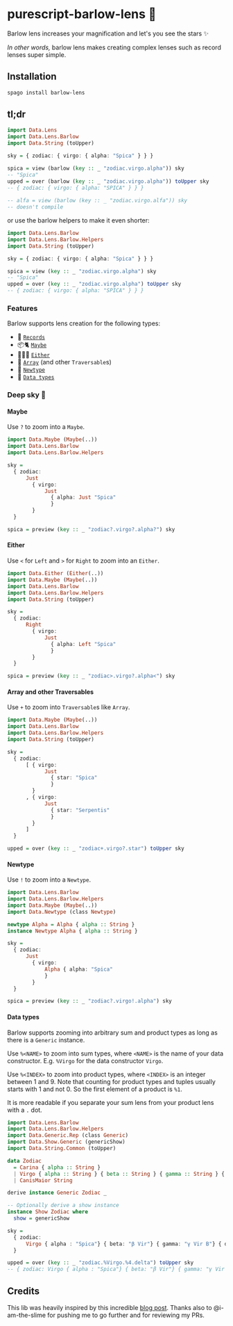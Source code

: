 # purescript-barlow-lens 🔭

Barlow lens increases your magnification and let's you see the stars ✨

*In other words,* barlow lens makes creating complex lenses such as record lenses super simple.

## Installation

```bash
spago install barlow-lens
```

## tl;dr 

```purescript
import Data.Lens 
import Data.Lens.Barlow
import Data.String (toUpper)

sky = { zodiac: { virgo: { alpha: "Spica" } } }

spica = view (barlow (key :: _ "zodiac.virgo.alpha")) sky
-- "Spica"
upped = over (barlow (key :: _ "zodiac.virgo.alpha")) toUpper sky
-- { zodiac: { virgo: { alpha: "SPICA" } } }
    
-- alfa = view (barlow (key :: _ "zodiac.virgo.alfa")) sky 
-- doesn't compile
```

or use the barlow helpers to make it even shorter:

```purescript
import Data.Lens.Barlow
import Data.Lens.Barlow.Helpers
import Data.String (toUpper)

sky = { zodiac: { virgo: { alpha: "Spica" } } }

spica = view (key :: _ "zodiac.virgo.alpha") sky
-- "Spica"
upped = over (key :: _ "zodiac.virgo.alpha") toUpper sky
-- { zodiac: { virgo: { alpha: "SPICA" } } }
```

### Features 
Barlow supports lens creation for the following types:
- 🥇 [`Records`](#tldr)
- 📦🐈 [`Maybe`](#Maybe)
- 🤷🏽‍♀️ [`Either`](#Either)
- 📜 [`Array`](#Array-and-other-Traversables) (and other `Traversable`s)
- 🎁 [`Newtype`](#Newtype)
- 🤖 [`Data types`](#Data-types)

### Deep sky 🌌

#### Maybe 
Use `?` to zoom into a `Maybe`.

```purescript 
import Data.Maybe (Maybe(..))
import Data.Lens.Barlow
import Data.Lens.Barlow.Helpers

sky =
  { zodiac:
      Just
        { virgo:
            Just
              { alpha: Just "Spica"
              }
        }
  }

spica = preview (key :: _ "zodiac?.virgo?.alpha?") sky
```

#### Either
Use `<` for `Left` and `>` for `Right` to zoom into an `Either`.

```purescript 
import Data.Either (Either(..))
import Data.Maybe (Maybe(..))
import Data.Lens.Barlow
import Data.Lens.Barlow.Helpers
import Data.String (toUpper)

sky =
  { zodiac:
      Right
        { virgo:
            Just
              { alpha: Left "Spica"
              }
        }
  }

spica = preview (key :: _ "zodiac>.virgo?.alpha<") sky
```


#### Array and other Traversables
Use `+` to zoom into `Traversable`s like `Array`.

```purescript 
import Data.Maybe (Maybe(..))
import Data.Lens.Barlow
import Data.Lens.Barlow.Helpers
import Data.String (toUpper)

sky =
  { zodiac:
      [ { virgo:
            Just
              { star: "Spica"
              }
        }
      , { virgo:
            Just
              { star: "Serpentis"
              }
        }
      ]
  }

upped = over (key :: _ "zodiac+.virgo?.star") toUpper sky
```

#### Newtype
Use `!` to zoom into a `Newtype`.

```purescript
import Data.Lens.Barlow
import Data.Lens.Barlow.Helpers
import Data.Maybe (Maybe(..))
import Data.Newtype (class Newtype)

newtype Alpha = Alpha { alpha :: String }
instance Newtype Alpha { alpha :: String }

sky =
  { zodiac:
      Just
        { virgo:
            Alpha { alpha: "Spica"
            }
        }
  }

spica = preview (key :: _ "zodiac?.virgo!.alpha") sky
```

#### Data types

Barlow supports zooming into arbitrary sum and product types as long as there is a `Generic` instance. 

Use `%<NAME>` to zoom into sum types, where `<NAME>` is the name of your data constructor. E.g. `%Virgo` for the data constructor `Virgo`. 

Use `%<INDEX>` to zoom into product types, where `<INDEX>` is an integer between 1 and 9. Note that counting for product types and tuples usually starts with 1 and not 0. So the first element of a product is `%1`.

It is more readable if you separate your sum lens from your product lens with a `.` dot. 

```purescript 
import Data.Lens.Barlow
import Data.Lens.Barlow.Helpers
import Data.Generic.Rep (class Generic)
import Data.Show.Generic (genericShow)
import Data.String.Common (toUpper)

data Zodiac
  = Carina { alpha :: String } 
  | Virgo { alpha :: String } { beta :: String } { gamma :: String } { delta :: String } 
  | CanisMaior String 

derive instance Generic Zodiac _

-- Optionally derive a show instance
instance Show Zodiac where
  show = genericShow

sky =
  { zodiac:
      Virgo { alpha : "Spica"} { beta: "β Vir"} { gamma: "γ Vir B"} { delta: "δ Vir"}
  }

upped = over (key :: _ "zodiac.%Virgo.%4.delta") toUpper sky
-- { zodiac: Virgo { alpha : "Spica"} { beta: "β Vir"} { gamma: "γ Vir B"} { delta: "Δ VIR"} }
```

## Credits

This lib was heavily inspired by this incredible [blog post](https://blog.csongor.co.uk/purescript-safe-printf/#The%20problem). Thanks also to @i-am-the-slime for pushing me to go further and for reviewing my PRs. 
